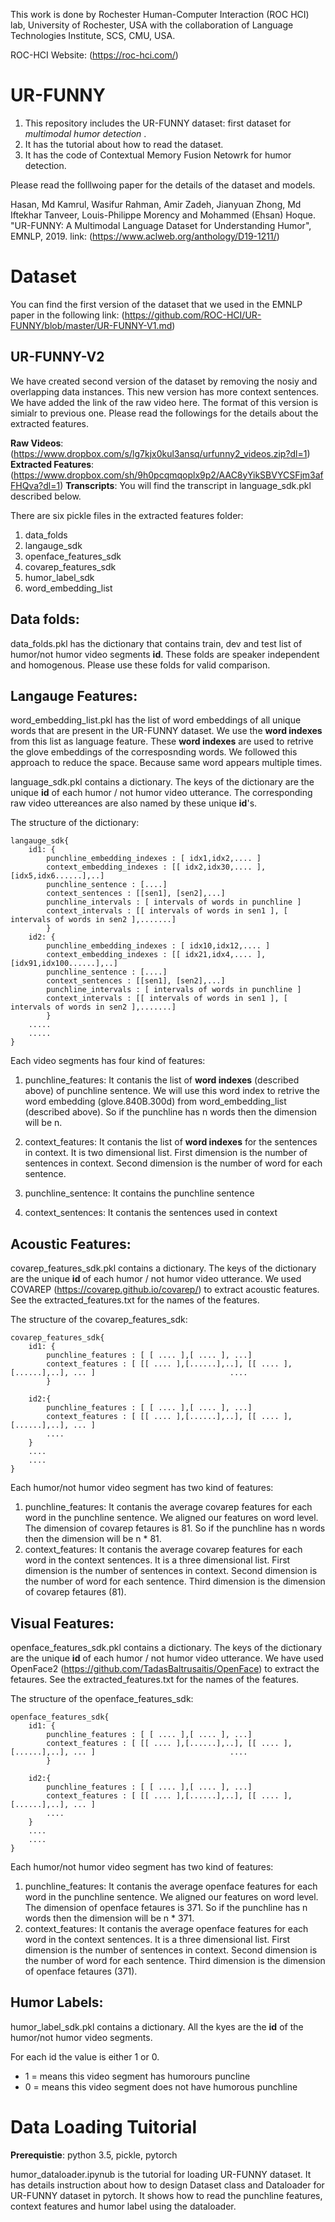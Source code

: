 
This work is done by Rochester Human-Computer Interaction (ROC HCI) lab, University of Rochester, USA with the collaboration of Language Technologies Institute, SCS, CMU, USA.

ROC-HCI Website: (https://roc-hci.com/) 

# UR-FUNNY
 
1. This repository includes the UR-FUNNY dataset: first dataset for *multimodal humor detection* .
2. It has the tutorial about how to read the dataset.
3. It has the code of Contextual Memory Fusion Netowrk for humor detection.

Please read the folllwoing paper for the details of the dataset and models.

Hasan, Md Kamrul, Wasifur Rahman, Amir Zadeh, Jianyuan Zhong, Md Iftekhar Tanveer, Louis-Philippe Morency and Mohammed (Ehsan) Hoque. "UR-FUNNY: A Multimodal Language Dataset for Understanding Humor", EMNLP, 2019. link: (https://www.aclweb.org/anthology/D19-1211/)


# Dataset

You can find the first version of the dataset that we used in the EMNLP paper in the following link: (https://github.com/ROC-HCI/UR-FUNNY/blob/master/UR-FUNNY-V1.md)

## UR-FUNNY-V2
We have created second version of the dataset by removing the nosiy and overlapping data instances. This new version has more context sentences. We have added the link of the raw video here. The format of this version is simialr to previous one. Please read the followings for the details about the extracted features. 

**Raw Videos**: (https://www.dropbox.com/s/lg7kjx0kul3ansq/urfunny2_videos.zip?dl=1)  
**Extracted Features**: (https://www.dropbox.com/sh/9h0pcqmqoplx9p2/AAC8yYikSBVYCSFjm3afFHQva?dl=1)
**Transcripts**: You will find the transcript in language_sdk.pkl described below.

There are six pickle files in the extracted features folder:

1. data_folds 
2. langauge_sdk
3. openface_features_sdk
4. covarep_features_sdk
5. humor_label_sdk
6. word_embedding_list



## Data folds:

data_folds.pkl has the dictionary that contains train, dev and test list of humor/not humor video segments **id**. These folds are speaker independent and homogenous. Please use these folds for valid comparison.


## Langauge Features:

word_embedding_list.pkl has the list of word embeddings of all unique words that are present in the UR-FUNNY dataset. We use the **word indexes** from this list as language feature. These **word indexes** are used to retrive the glove embeddings of the corresposnding words. We followed this approach to reduce the space. Because same word appears multiple times.


language_sdk.pkl contains a dictionary. The keys of the dictionary are the unique **id** of each humor / not humor video utterance. The corresponding raw video uttereances are also named by these unique **id**'s.

The structure of the dictionary:

```
langauge_sdk{
	id1: {
		punchline_embedding_indexes : [ idx1,idx2,.... ]
		context_embedding_indexes : [[ idx2,idx30,.... ],[idx5,idx6......],..]	
		punchline_sentence : [....]
		context_sentences : [[sen1], [sen2],...]
		punchline_intervals : [ intervals of words in punchline ]
		context_intervals : [[ intervals of words in sen1 ], [ intervals of words in sen2 ],.......]
		}
	id2: {
		punchline_embedding_indexes : [ idx10,idx12,.... ]
		context_embedding_indexes : [[ idx21,idx4,.... ],[idx91,idx100......],..]	
		punchline_sentence : [....]
		context_sentences : [[sen1], [sen2],...]
		punchline_intervals : [ intervals of words in punchline ]
		context_intervals : [[ intervals of words in sen1 ], [ intervals of words in sen2 ],.......]				 
		}
	.....
	.....
}
```

Each video segments has four kind of features: 

1. punchline_features: It contanis the list of **word indexes** (described above) of punchline sentence. We will use this word index to retrive the word embedding (glove.840B.300d) from word_embedding_list (described above). So if the punchline has n words then the dimension will be n.

2. context_features: It contanis the list of **word indexes** for the sentences in context. It is two dimensional list. First dimension is the number of sentences in context. Second dimension is the number of word for each sentence.

3. punchline_sentence: It contains the punchline sentence

4. context_sentences: It contanis the sentences used in context


## Acoustic Features:

covarep_features_sdk.pkl contains a dictionary. The keys of the dictionary are the unique **id** of each humor / not humor video utterance. We used COVAREP (https://covarep.github.io/covarep/) to extract acoustic features. See the extracted_features.txt for the names of the features.

The structure of the covarep_features_sdk:

```
covarep_features_sdk{
	id1: {
		punchline_features : [ [ .... ],[ .... ], ...]
		context_features : [ [[ .... ],[......],..], [[ .... ],[......],..], ... ]							 	....
		}

	id2:{
		punchline_features : [ [ .... ],[ .... ], ...]
		context_features : [ [[ .... ],[......],..], [[ .... ],[......],..], ... ]
		....
	}
	....
	....
}
```

Each humor/not humor video segment has two kind of features:

1. punchline_features: It contanis the average covarep features for each word in the punchline sentence. We aligned our features on word level. The dimension of covarep fetaures is 81. So if the punchline has n words then the dimension will be n * 81.
2. context_features: It contanis the average covarep features for each word in the context sentences. It is a three dimensional list. First dimension is the number of sentences in context. Second dimension is the number of word for each sentence. Third dimension is the dimension of covarep fetaures (81).



## Visual Features:

openface_features_sdk.pkl contains a dictionary. The keys of the dictionary are the unique **id** of each humor / not humor video utterance. We have used OpenFace2 (https://github.com/TadasBaltrusaitis/OpenFace) to extract the fetaures. See the extracted_features.txt for the names of the features.

The structure of the openface_features_sdk:

```
openface_features_sdk{
	id1: {
		punchline_features : [ [ .... ],[ .... ], ...]
		context_features : [ [[ .... ],[......],..], [[ .... ],[......],..], ... ]							 	....
		}

	id2:{
		punchline_features : [ [ .... ],[ .... ], ...]
		context_features : [ [[ .... ],[......],..], [[ .... ],[......],..], ... ]
		....
	}
	....
	....
}
```

Each humor/not humor video segment has two kind of features:

1. punchline_features: It contanis the average openface features for each word in the punchline sentence. We aligned our features on word level. The dimension of openface fetaures is 371. So if the punchline has n words then the dimension will be n * 371.
2. context_features: It contanis the average openface features for each word in the context sentences. It is a three dimensional list. First dimension is the number of sentences in context. Second dimension is the number of word for each sentence. Third dimension is the dimension of openface fetaures (371).

## Humor Labels:

humor_label_sdk.pkl contains a dictionary. All the kyes are the **id** of the humor/not humor video segments.

For each id the value is either 1 or 0.

- 1 = means this video segment has humorours puncline
- 0 = means this video segment does not have humorous punchline 


# Data Loading Tuitorial

**Prerequistie**: python 3.5, pickle, pytorch

humor_dataloader.ipynub is the tutorial for loading UR-FUNNY dataset. It has details instruction about how to design Dataset class and Dataloader for UR-FUNNY dataset in pytorch. It shows how to read the punchline features, context features and humor label using the dataloader.   


